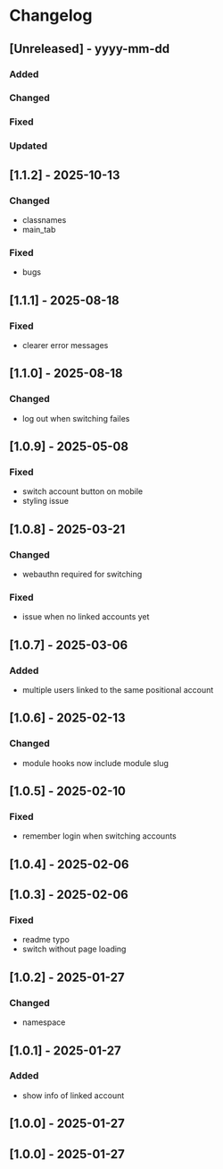 # Changelog
## [Unreleased] - yyyy-mm-dd

### Added

### Changed

### Fixed

### Updated

## [1.1.2] - 2025-10-13


### Changed
- classnames
- main_tab

### Fixed
- bugs

## [1.1.1] - 2025-08-18


### Fixed
- clearer error messages

## [1.1.0] - 2025-08-18


### Changed
- log out when switching failes

## [1.0.9] - 2025-05-08


### Fixed
- switch account button on mobile
- styling issue

## [1.0.8] - 2025-03-21


### Changed
- webauthn required for switching

### Fixed
- issue when no linked accounts yet

## [1.0.7] - 2025-03-06


### Added
- multiple users linked to the same positional account

## [1.0.6] - 2025-02-13


### Changed
- module hooks now include module slug

## [1.0.5] - 2025-02-10


### Fixed
- remember login when switching accounts

## [1.0.4] - 2025-02-06


## [1.0.3] - 2025-02-06


### Fixed
- readme typo
- switch without page loading

## [1.0.2] - 2025-01-27


### Changed
- namespace

## [1.0.1] - 2025-01-27


### Added
- show info of linked account

## [1.0.0] - 2025-01-27


## [1.0.0] - 2025-01-27
